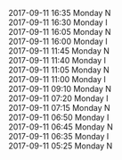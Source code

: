 2017-09-11 16:35 Monday  N  
2017-09-11 16:30 Monday  I  
2017-09-11 16:05 Monday  N  
2017-09-11 16:00 Monday  I  
2017-09-11 11:45 Monday  N  
2017-09-11 11:40 Monday  I  
2017-09-11 11:05 Monday  N  
2017-09-11 11:00 Monday  I  
2017-09-11 09:10 Monday  N  
2017-09-11 07:20 Monday  I  
2017-09-11 07:15 Monday  N  
2017-09-11 06:50 Monday  I  
2017-09-11 06:45 Monday  N  
2017-09-11 06:35 Monday  I  
2017-09-11 05:25 Monday  N  
